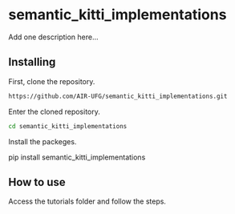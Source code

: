 # semantic_kitti_implementations


<!-- WARNING: THIS FILE WAS AUTOGENERATED! DO NOT EDIT! -->

Add one description here…

## Installing

First, clone the repository.

``` sh
https://github.com/AIR-UFG/semantic_kitti_implementations.git
```

Enter the cloned repository.

``` sh
cd semantic_kitti_implementations
```

Install the packeges.

pip install semantic_kitti_implementations

## How to use

Access the tutorials folder and follow the steps.
